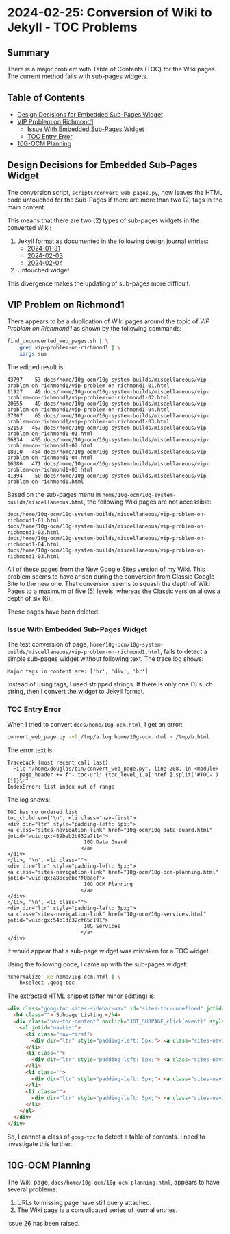 # 2024-02-25: Conversion of Wiki to Jekyll - TOC Problems

## Summary

There is a major problem with Table of Contents (TOC) for the Wiki pages. The current method fails with sub-pages widgets.

## Table of Contents

* [Design Decisions for Embedded Sub-Pages Widget](#design-decisions-for-embedded-sub-pages-widget)
* [VIP Problem on Richmond1](#vip-problem-on-richmond1)
  * [Issue With Embedded Sub-Pages Widget](#issue-with-embedded-sub-pages-widget)
  * [TOC Entry Error](#toc-entry-error)
* [10G-OCM Planning](#10g-ocm-planning)

## Design Decisions for Embedded Sub-Pages Widget

The conversion script, `scripts/convert_web_pages.py`, now leaves the HTML code untouched for the Sub-Pages if there are more than two (2) tags in the main content.

This means that there are two (2) types of sub-pages widgets in the converted Wiki:

1. Jekyll format as documented in the following design journal entries:
   * [2024-01-31](2024_01_31.md)
   * [2024-02-03](2024_02_03.md)
   * [2024-02-04](2024_02_04.md)
1. Untouched widget

This divergence makes the updating of sub-pages more difficult.

## VIP Problem on Richmond1

There appears to be a duplication of Wiki pages around the topic of _VIP Problem on Richmond1_ as shown by the following commands:

```bash
find_unconverted_web_pages.sh | \
    grep vip-problem-on-richmond1 | \
    xargs sum 
```

The editted result is:

```text
43797    53 docs/home/10g-ocm/10g-system-builds/miscellaneous/vip-problem-on-richmond1/vip-problem-on-richmond1-01.html
11927    49 docs/home/10g-ocm/10g-system-builds/miscellaneous/vip-problem-on-richmond1/vip-problem-on-richmond1-02.html
20655    49 docs/home/10g-ocm/10g-system-builds/miscellaneous/vip-problem-on-richmond1/vip-problem-on-richmond1-04.html
07067    65 docs/home/10g-ocm/10g-system-builds/miscellaneous/vip-problem-on-richmond1/vip-problem-on-richmond1-03.html
52153   457 docs/home/10g-ocm/10g-system-builds/miscellaneous/vip-problem-on-richmond1-01.html
06834   455 docs/home/10g-ocm/10g-system-builds/miscellaneous/vip-problem-on-richmond1-02.html
18010   454 docs/home/10g-ocm/10g-system-builds/miscellaneous/vip-problem-on-richmond1-04.html
16386   471 docs/home/10g-ocm/10g-system-builds/miscellaneous/vip-problem-on-richmond1-03.html
41394    50 docs/home/10g-ocm/10g-system-builds/miscellaneous/vip-problem-on-richmond1.html
```

Based on the sub-pages menu in `home/10g-ocm/10g-system-builds/miscellaneous.html`, the following Wiki pages are not accessible:

```text
docs/home/10g-ocm/10g-system-builds/miscellaneous/vip-problem-on-richmond1-01.html
docs/home/10g-ocm/10g-system-builds/miscellaneous/vip-problem-on-richmond1-02.html
docs/home/10g-ocm/10g-system-builds/miscellaneous/vip-problem-on-richmond1-04.html
docs/home/10g-ocm/10g-system-builds/miscellaneous/vip-problem-on-richmond1-03.html
```

All of these pages from the New Google Sites version of my Wiki. This problem seems to have arisen during the conversion from Classic Google Site to the new one. That conversion seems to squash the depth of Wiki Pages to a maximum of five (5) levels, whereas the Classic version allows a depth of six (6).

These pages have been deleted.

### Issue With Embedded Sub-Pages Widget

The test conversion of page, `home/10g-ocm/10g-system-builds/miscellaneous/vip-problem-on-richmond1.html`, fails to detect a simple sub-pages widget without following text. The trace log shows:

```text
Major tags in content are: ['br', 'div', 'br']
```

Instead of using tags, I used stripped strings. If there is only one (1) such string, then I convert the widget to Jekyll format.

### TOC Entry Error

When I tried to convert `docs/home/10g-ocm.html`, I get an error:

```bash
convert_web_page.py -vl /tmp/a.log home/10g-ocm.html > /tmp/b.html
```

The error text is:

```text
Traceback (most recent call last):
  File "/home/douglas/bin/convert_web_page.py", line 208, in <module>
    page_header += f"- toc-url: {toc_level_1.a['href'].split('#TOC-')[1]}\n"
IndexError: list index out of range
```

The log shows:

```text
TOC has no ordered list
toc_children=['\n', <li class="nav-first">
<div dir="ltr" style="padding-left: 5px;">
<a class="sites-navigation-link" href="10g-ocm/10g-data-guard.html" jotid="wuid:gx:489beb2b832a7114">
                         10G Data Guard
                        </a>
</div>
</li>, '\n', <li class="">
<div dir="ltr" style="padding-left: 5px;">
<a class="sites-navigation-link" href="10g-ocm/10g-ocm-planning.html" jotid="wuid:gx:a88c5dbc7f0baef">
                         10G OCM Planning
                        </a>
</div>
</li>, '\n', <li class="">
<div dir="ltr" style="padding-left: 5px;">
<a class="sites-navigation-link" href="10g-ocm/10g-services.html" jotid="wuid:gx:54b13c32cf65c191">
                         10G Services
                        </a>
</div>
```

It would appear that a sub-page widget was mistaken for a TOC widget.

Using the following code, I came up with the sub-pages widget:

```bash
hxnormalize -xe home/10g-ocm.html | \
    hxselect .goog-toc
```

The extracted HTML snippet (after minor editting) is:

```html
<div class="goog-toc sites-sidebar-nav" id="sites-toc-undefined" jotid="sites-toc-undefined" style="display:block; text-align:right; margin-left: auto; width:auto;">
  <h4 class=""> Subpage Listing </h4>
  <div class="nav-toc-content" onclick="JOT_SUBPAGE_click(event)" style="text-align: left;">
    <ul jotid="navList">
      <li class="nav-first">
        <div dir="ltr" style="padding-left: 5px;"> <a class="sites-navigation-link" href="10g-ocm/10g-data-guard.html" jotid="wuid:gx:489beb2b832a7114"> 10G Data Guard </a></div>
      </li>
      <li class="">
        <div dir="ltr" style="padding-left: 5px;"> <a class="sites-navigation-link" href="10g-ocm/10g-ocm-planning.html" jotid="wuid:gx:a88c5dbc7f0baef"> 10G OCM Planning </a></div>
      </li>
      <li class="">
        <div dir="ltr" style="padding-left: 5px;"> <a class="sites-navigation-link" href="10g-ocm/10g-services.html" jotid="wuid:gx:54b13c32cf65c191"> 10G Services </a></div>
      </li>
      <li class="">
        <div dir="ltr" style="padding-left: 5px;"> <a class="sites-navigation-link" href="10g-ocm/10g-system-builds.html" jotid="wuid:gx:77c66066c03e2ab7"> 10G System Builds </a></div>
      </li>
    </ul>
  </div>
</div>
```

So, I cannot a class of `goog-toc` to detect a table of contents. I need to investigate this further.

## 10G-OCM Planning

The Wiki page, `docs/home/10g-ocm/10g-ocm-planning.html`, appears to have several problems:

1. URLs to missing page have still query attached.
1. The Wiki page is a consolidated series of journal entries.

Issue [26](https://github.com/dfhawthorne/dfhawthorne.github.io/issues/26) has been raised.
